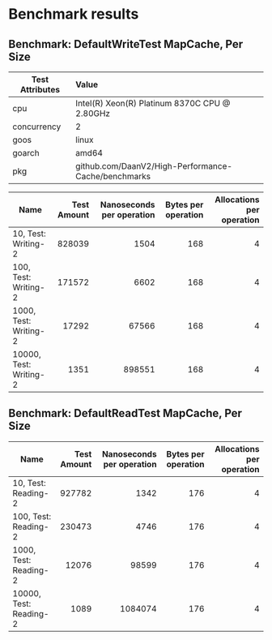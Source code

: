 # Benchmark results

## Benchmark: DefaultWriteTest MapCache, Per Size 

|Test Attributes|Value|
|---------------|:-----|
|cpu|Intel(R) Xeon(R) Platinum 8370C CPU @ 2.80GHz|
|concurrency|2|
|goos|linux|
|goarch|amd64|
|pkg|github.com/DaanV2/High-Performance-Cache/benchmarks|

|Name|Test Amount|Nanoseconds per operation|Bytes per operation|Allocations per operation|
|----|---:|---:|---:|---:|
|10, Test: Writing-2|828039|1504|168|4|
|100, Test: Writing-2|171572|6602|168|4|
|1000, Test: Writing-2|17292|67566|168|4|
|10000, Test: Writing-2|1351|898551|168|4|

## Benchmark: DefaultReadTest MapCache, Per Size 

|Name|Test Amount|Nanoseconds per operation|Bytes per operation|Allocations per operation|
|----|---:|---:|---:|---:|
|10, Test: Reading-2|927782|1342|176|4|
|100, Test: Reading-2|230473|4746|176|4|
|1000, Test: Reading-2|12076|98599|176|4|
|10000, Test: Reading-2|1089|1084074|176|4|

